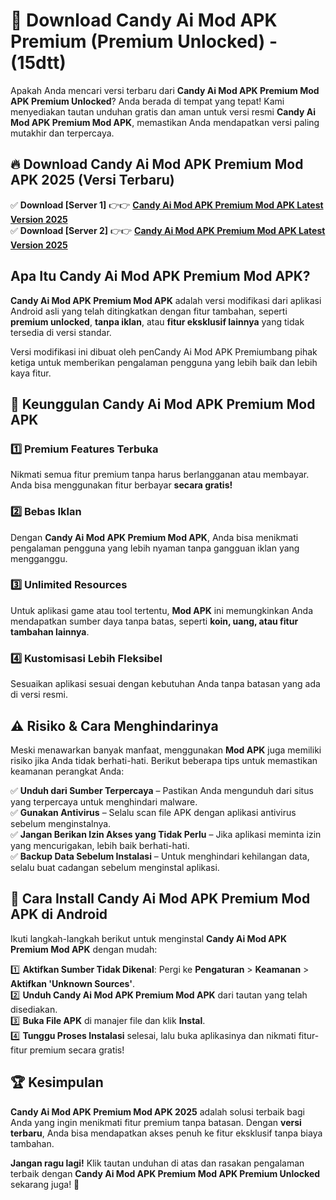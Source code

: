 

# 🎯 Download Candy Ai Mod APK Premium (Premium Unlocked) -  (15dtt) 

Apakah Anda mencari versi terbaru dari **Candy Ai Mod APK Premium Mod APK Premium Unlocked**? Anda berada di tempat yang tepat! Kami menyediakan tautan unduhan gratis dan aman untuk versi resmi **Candy Ai Mod APK Premium Mod APK**, memastikan Anda mendapatkan versi paling mutakhir dan terpercaya.

## 🔥 Download Candy Ai Mod APK Premium Mod APK 2025 (Versi Terbaru)

✅ **Download [Server 1]** 👉👉 [**Candy Ai Mod APK Premium Mod APK Latest Version 2025**](https://apkcomod.com?title=Candy_Ai_Mod_APK_Premium)  
✅ **Download [Server 2]** 👉👉 [**Candy Ai Mod APK Premium Mod APK Latest Version 2025**](https://apkcomod.com?title=Candy_Ai_Mod_APK_Premium)  

## Apa Itu Candy Ai Mod APK Premium Mod APK?

**Candy Ai Mod APK Premium Mod APK** adalah versi modifikasi dari aplikasi Android asli yang telah ditingkatkan dengan fitur tambahan, seperti **premium unlocked**, **tanpa iklan**, atau **fitur eksklusif lainnya** yang tidak tersedia di versi standar.

Versi modifikasi ini dibuat oleh penCandy Ai Mod APK Premiumbang pihak ketiga untuk memberikan pengalaman pengguna yang lebih baik dan lebih kaya fitur.

## 🎯 Keunggulan Candy Ai Mod APK Premium Mod APK

### 1️⃣ Premium Features Terbuka
Nikmati semua fitur premium tanpa harus berlangganan atau membayar. Anda bisa menggunakan fitur berbayar **secara gratis!**

### 2️⃣ Bebas Iklan
Dengan **Candy Ai Mod APK Premium Mod APK**, Anda bisa menikmati pengalaman pengguna yang lebih nyaman tanpa gangguan iklan yang mengganggu.

### 3️⃣ Unlimited Resources
Untuk aplikasi game atau tool tertentu, **Mod APK** ini memungkinkan Anda mendapatkan sumber daya tanpa batas, seperti **koin, uang, atau fitur tambahan lainnya**.

### 4️⃣ Kustomisasi Lebih Fleksibel
Sesuaikan aplikasi sesuai dengan kebutuhan Anda tanpa batasan yang ada di versi resmi.

## ⚠️ Risiko & Cara Menghindarinya

Meski menawarkan banyak manfaat, menggunakan **Mod APK** juga memiliki risiko jika Anda tidak berhati-hati. Berikut beberapa tips untuk memastikan keamanan perangkat Anda:

✅ **Unduh dari Sumber Terpercaya** – Pastikan Anda mengunduh dari situs yang terpercaya untuk menghindari malware.  
✅ **Gunakan Antivirus** – Selalu scan file APK dengan aplikasi antivirus sebelum menginstalnya.  
✅ **Jangan Berikan Izin Akses yang Tidak Perlu** – Jika aplikasi meminta izin yang mencurigakan, lebih baik berhati-hati.  
✅ **Backup Data Sebelum Instalasi** – Untuk menghindari kehilangan data, selalu buat cadangan sebelum menginstal aplikasi.

## 📌 Cara Install Candy Ai Mod APK Premium Mod APK di Android

Ikuti langkah-langkah berikut untuk menginstal **Candy Ai Mod APK Premium Mod APK** dengan mudah:

1️⃣ **Aktifkan Sumber Tidak Dikenal**: Pergi ke **Pengaturan** > **Keamanan** > **Aktifkan 'Unknown Sources'**.  
2️⃣ **Unduh Candy Ai Mod APK Premium Mod APK** dari tautan yang telah disediakan.  
3️⃣ **Buka File APK** di manajer file dan klik **Instal**.  
4️⃣ **Tunggu Proses Instalasi** selesai, lalu buka aplikasinya dan nikmati fitur-fitur premium secara gratis!

## 🏆 Kesimpulan

**Candy Ai Mod APK Premium Mod APK 2025** adalah solusi terbaik bagi Anda yang ingin menikmati fitur premium tanpa batasan. Dengan **versi terbaru**, Anda bisa mendapatkan akses penuh ke fitur eksklusif tanpa biaya tambahan.

**Jangan ragu lagi!** Klik tautan unduhan di atas dan rasakan pengalaman terbaik dengan **Candy Ai Mod APK Premium Mod APK Premium Unlocked** sekarang juga! 🚀

